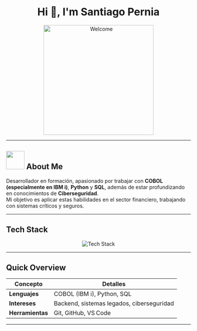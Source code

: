 <h1 align="center">Hi 👋, I'm Santiago Pernia</h1>
<p align="center">
  <img src="https://i.imgur.com/dTYwdG1.gif" alt="Welcome" width="300" />
</p>

---

## <picture><img src="https://github.com/7oSkaaa/7oSkaaa/blob/main/Images/about_me.gif?raw=true" width="50px"></picture> About Me

Desarrollador en formación, apasionado por trabajar con **COBOL (especialmente en IBM i)**, **Python** y **SQL**, además de estar profundizando en conocimientos de **Ciberseguridad**.  
Mi objetivo es aplicar estas habilidades en el sector financiero, trabajando con sistemas críticos y seguros.

---

##  Tech Stack

<p align="center">
  <img src="https://skillicons.dev/icons?i=cobol,python,sql,ibm_i&theme=light&perline=4" alt="Tech Stack" />
</p>

---

##  Quick Overview

| Concepto                 | Detalles                                            |
|--------------------------|-----------------------------------------------------|
| **Lenguajes**            | COBOL (IBM i), Python, SQL                           |
| **Intereses**            | Backend, sistemas legados, ciberseguridad           |
| **Herramientas**         | Git, GitHub, VS Code                                |

---








